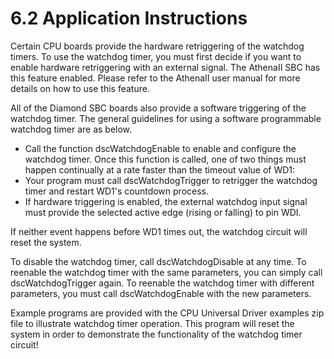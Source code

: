 # 6.2 Application Instructions

Certain CPU boards provide the hardware retriggering of the watchdog timers. To use the watchdog timer, you must first decide if you want to enable hardware retriggering with an external signal. The AthenaII SBC has this feature enabled. Please refer to the AthenaII user manual for more details on how to use this feature.

All of the Diamond SBC boards also provide a software triggering of the watchdog timer. The general guidelines for using a software programmable watchdog timer are as below.

* Call the function dscWatchdogEnable to enable and configure the watchdog timer. Once this function is called, one of two things must happen continually at a rate faster than the timeout value of WD1:&#x20;
* Your program must call dscWatchdogTrigger to retrigger the watchdog timer and restart WD1's countdown process.&#x20;
* If hardware triggering is enabled, the external watchdog input signal must provide the selected active edge (rising or falling) to pin WDI.

If neither event happens before WD1 times out, the watchdog circuit will reset the system.

To disable the watchdog timer, call dscWatchdogDisable at any time. To reenable the watchdog timer with the same parameters, you can simply call dscWatchdogTrigger again. To reenable the watchdog timer with different parameters, you must call dscWatchdogEnable with the new parameters.

Example programs are provided with the CPU Universal Driver examples zip file to illustrate watchdog timer operation. This program will reset the system in order to demonstrate the functionality of the watchdog timer circuit!

